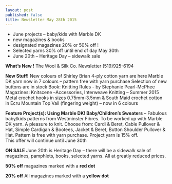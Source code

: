 ```yaml
---
layout: post
published: false
title: Newsletter May 28th 2015
---
```


-  June projects – baby/kids with Marble DK
-  new magazines & books
-  designated magazines 20% or 50% off !
-  Selected yarns 30% off until end of day May 30th
-  June 20th – Heritage Day – sidewalk sale

**What’s New !** 
The Wool & Silk Co. Newsletter  (519)925-6194 

**New Stuff!** 
New colours of Shirley Brian 4-ply cotton yarn are here
Marble DK yarn now in 7 colours – pattern free with yarn purchase
Selection of new buttons are in stock
Book: Knitting Rules - by Stephanie Pearl-McPhee 
Magazines:  Knitscene –Accessories, Interweave Knitting – Summer 2015
Metal crochet hooks in sizes 0.75mm-3.5mm  & South Maid crochet cotton in Ecru
Mountain Top Vail (fingering weight) – now in 6 colours 

**Feature Project(s): 
Using Marble DK! 
Baby/Children’s Sweaters** – Fabulous baby/kids patterns from Westminster Fibres. To be worked up with Marble DK yarn. A pleasure to knit. Choose from:   Cardi & Beret, Cable Pullover & Hat, Simple Cardigan & Bootees, Jacket & Beret, Button Shoulder Pullover & Hat. 
Pattern is free with yarn purchase.  Project yarn is 15% off.  
This offer will continue until June 30th

**ON SALE** 
June 20th is Heritage Day – there will be a sidewalk sale of magazines,
    pamphlets, books, selected yarns. All at greatly reduced prices.
 
**50% off**  magazines marked with a **red dot** 

**20% off** All magazines marked with a **yellow dot** 


